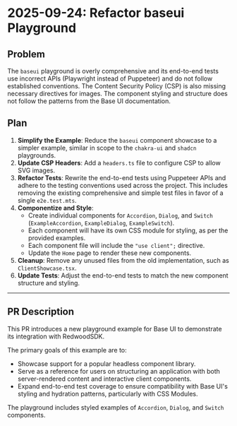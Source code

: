 
# 2025-09-24: Refactor baseui Playground

## Problem

The `baseui` playground is overly comprehensive and its end-to-end tests use incorrect APIs (Playwright instead of Puppeteer) and do not follow established conventions. The Content Security Policy (CSP) is also missing necessary directives for images. The component styling and structure does not follow the patterns from the Base UI documentation.

## Plan

1.  **Simplify the Example**: Reduce the `baseui` component showcase to a simpler example, similar in scope to the `chakra-ui` and `shadcn` playgrounds.
2.  **Update CSP Headers**: Add a `headers.ts` file to configure CSP to allow SVG images.
3.  **Refactor Tests**: Rewrite the end-to-end tests using Puppeteer APIs and adhere to the testing conventions used across the project. This includes removing the existing comprehensive and simple test files in favor of a single `e2e.test.mts`.
4.  **Componentize and Style**:
    *   Create individual components for `Accordion`, `Dialog`, and `Switch` (`ExampleAccordion`, `ExampleDialog`, `ExampleSwitch`).
    *   Each component will have its own CSS module for styling, as per the provided examples.
    *   Each component file will include the `"use client";` directive.
    *   Update the `Home` page to render these new components.
5.  **Cleanup**: Remove any unused files from the old implementation, such as `ClientShowcase.tsx`.
6.  **Update Tests**: Adjust the end-to-end tests to match the new component structure and styling.

---

## PR Description

This PR introduces a new playground example for Base UI to demonstrate its integration with RedwoodSDK.

The primary goals of this example are to:
- Showcase support for a popular headless component library.
- Serve as a reference for users on structuring an application with both server-rendered content and interactive client components.
- Expand end-to-end test coverage to ensure compatibility with Base UI's styling and hydration patterns, particularly with CSS Modules.

The playground includes styled examples of `Accordion`, `Dialog`, and `Switch` components.
